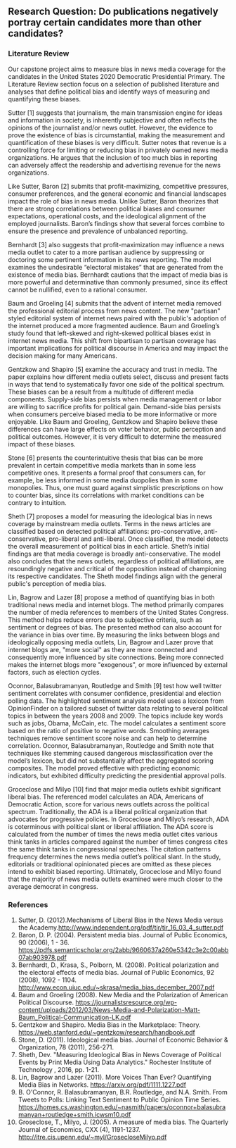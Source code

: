 ## Research Question: Do publications negatively portray certain candidates more than other candidates?

### Literature Review

Our capstone project aims to measure bias in news media coverage for the candidates in the United States 2020 Democratic Presidential Primary. The Literature Review section focus on a selection of published literature and analyses that define political bias and identify ways of measuring and quantifying these biases. 

Sutter [1] suggests that journalism, the main transmission engine for ideas and information in society, is inherently subjective and often reflects the opinions of the journalist and/or news outlet. However, the evidence to prove the existence of bias is circumstantial, making the measurement and quantification of these biases is very difficult. Sutter notes that revenue is a controlling force for limiting or reducing bias in privately owned news media organizations. He argues that the inclusion of too much bias in reporting can adversely affect the readership and advertising revenue for the news organizations.

Like Sutter, Baron [2] submits that profit-maximizing, competitive pressures, consumer preferences, and the general economic and financial landscapes impact the role of bias in news media. Unlike Sutter, Baron theorizes that there are strong correlations between political biases and consumer expectations, operational costs, and the ideological alignment of the employed journalists. Baron’s findings show that several forces combine to ensure the presence and prevalence of unbalanced reporting.

Bernhardt [3] also suggests that profit-maximization may influence a news media outlet to cater to a more partisan audience by suppressing or doctoring some pertinent information in its news reporting. The model examines the undesirable “electoral mistakes” that are generated from the existence of media bias. Bernhardt cautions that the impact of media bias is more powerful and determinative than commonly presumed, since its effect cannot be nullified, even to a rational consumer.

Baum and Groeling [4] submits that the advent of internet media removed the professional editorial process from news content. The new "partisan" styled editorial system of internet news paired with the public's adoption of the internet produced a more fragmented audience. Baum and Groeling’s study found that left-skewed and right-skewed political biases exist in internet news media. This shift from bipartisan to partisan coverage has important implications for political discourse in America and may impact the decision making for many Americans.

Gentzkow and Shapiro [5] examine the accuracy and trust in media. The paper explains how different media outlets select, discuss and present facts in ways that tend to systematically favor one side of the political spectrum. These biases can be a result from a multitude of different media components. Supply-side bias persists when media management or labor are willing to sacrifice profits for political gain. Demand-side bias persists when consumers perceive biased media to be more informative or more enjoyable. Like Baum and Groeling, Gentzkow and Shapiro believe these differences can have large effects on voter behavior, public perception and political outcomes. However, it is very difficult to determine the measured impact of these biases. 

Stone [6] presents the counterintuitive thesis that bias can be more prevalent in certain competitive media markets than in some less competitive ones. It presents a formal proof that consumers can, for example, be less informed in some media duopolies than in some monopolies. Thus, one must guard against simplistic prescriptions on how to counter bias, since its correlations with market conditions can be contrary to intuition.

Sheth [7] proposes a model for measuring the ideological bias in news coverage by mainstream media outlets. Terms in the news articles are classified based on detected political affiliations: pro-conservative, anti-conservative, pro-liberal and anti-liberal. Once classified, the model detects the overall measurement of political bias in each article. Sheth’s initial findings are that media coverage is broadly anti-conservative. The model also concludes that the news outlets, regardless of political affiliations, are resoundingly negative and critical of the opposition instead of championing its respective candidates. The Sheth model findings align with the general public's perception of media bias. 

Lin, Bagrow and Lazer [8] propose a method of quantifying bias in both traditional news media and internet blogs. The method primarily compares the number of media references to members of the United States Congress. This method helps reduce errors due to subjective criteria, such as sentiment or degrees of bias. The presented method can also account for the variance in bias over time. By measuring the links between blogs and ideologically opposing media outlets, Lin, Bagrow and Lazer prove that internet blogs are, "more social" as they are more connected and consequently more influenced by site connections. Being more connected makes the internet blogs more "exogenous", or more influenced by external factors, such as election cycles.

Oconnor, Balasubramanyan, Routledge and Smith [9] test how well twitter sentiment correlates with consumer confidence, presidential and election polling data. The highlighted sentiment analysis model uses a lexicon from OpinionFinder on a tailored subset of twitter data relating to several political topics in between the years 2008 and 2009. The topics include key words such as jobs, Obama, McCain, etc. The model calculates a sentiment score based on the ratio of positive to negative words. Smoothing averages techniques remove sentiment score noise and can help to determine correlation.  Oconnor, Balasubramanyan, Routledge and Smith note that techniques like stemming caused dangerous misclassification over the model’s lexicon, but did not substantially affect the aggregated scoring composites.  The model proved effective with predicting economic indicators, but exhibited difficulty predicting the presidential approval polls.          

Groceclose and Milyo [10] find that major media outlets exhibit significant liberal bias. The referenced model calculates an ADA, Americans of Democratic Action, score for various news outlets across the political spectrum. Traditionally, the ADA is a liberal political organization that advocates for progressive policies. In Groceclose and Milyo’s research, ADA is coterminous with political slant or liberal affiliation. The ADA score is calculated from the number of times the news media outlet cites various think tanks in articles compared against the number of times congress cites the same think tanks in congressional speeches.  The citation patterns frequency determines the news media outlet’s political slant. In the study, editorials or traditional opinionated pieces are omitted as these pieces intend to exhibit biased reporting. Ultimately, Groceclose and Milyo  found that the majority of news media outlets examined were much closer to the average democrat in congress. 

### References
1.	Sutter, D. (2012).Mechanisms of Liberal Bias in the News Media versus the Academy.http://www.independent.org/pdf/tir/tir_16_03_4_sutter.pdf
2.	Baron, D. P. (2004). Persistent media bias. Journal of Public Economics, 90 (2006), 1 - 36.  https://pdfs.semanticscholar.org/2abb/9660637a260e5342c3e2c00abb07ab903978.pdf
3.	Bernhardt, D., Krasa, S., Polborn, M. (2008). Political polarization and the electoral effects of media bias. Journal of Public Economics, 92 (2008), 1092 - 1104. http://www.econ.uiuc.edu/~skrasa/media_bias_december_2007.pdf
4.	Baum and Groeling (2008). New Media and the Polarization of American Political Discourse. https://journalistsresource.org/wp-content/uploads/2012/03/News-Media-and-Polarization-Matt-Baum_Political-Communication-LK.pdf
5.	Gentzkow and Shapiro. Media Bias in the Marketplace: Theory. https://web.stanford.edu/~gentzkow/research/handbook.pdf   
6.	Stone, D. (2011). Ideological media bias. Journal of Economic Behavior & Organization, 78 (2011), 256-271.
7.	Sheth, Dev. "Measuring Ideological Bias in News Coverage of Political Events by Print Media Using Data Analytics." Rochester Institute of Technology , 2016, pp. 1-21.
8.	Lin, Bagrow and Lazer (2011). More Voices Than Ever? Quantifying Media Bias in Networks. https://arxiv.org/pdf/1111.1227.pdf
9.	B. O'Connor, R. Balasubramanyan, B.R. Routledge, and N.A. Smith. From Tweets to Polls: Linking Text Sentiment to Public Opinion Time Series. https://homes.cs.washington.edu/~nasmith/papers/oconnor+balasubramanyan+routledge+smith.icwsm10.pdf
10.	Groseclose, T., Milyo, J. (2005). A measure of media bias. The Quarterly Journal of Economics, CXX (4), 1191-1237. http://itre.cis.upenn.edu/~myl/GrosecloseMilyo.pdf
